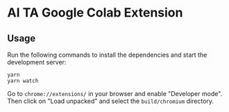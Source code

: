 # AI TA Google Colab Extension

## Usage

Run the following commands to install the dependencies and start the development server:

```
yarn
yarn watch
```

Go to `chrome://extensions/` in your browser and enable "Developer mode". Then click on "Load unpacked" and select the `build/chromium` directory.
